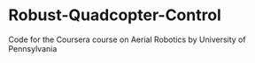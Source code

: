 # Robust-Quadcopter-Control
Code for the Coursera course on Aerial Robotics by University of Pennsylvania
